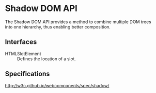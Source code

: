 # Shadow DOM API

<p class="summary">
The Shadow DOM API provides a method to combine multiple DOM trees into one
hierarchy, thus enabling better composition.
</p>

## Interfaces

<dl>
  <dt>HTMLSlotElement</dt>
  <dd>Defines the location of a slot.</dd>
</dl>

## Specifications

<http://w3c.github.io/webcomponents/spec/shadow/>
